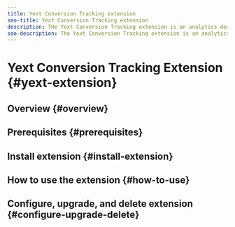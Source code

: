 ```yaml
---
title: Yext Conversion Tracking extension
seo-title: Yext Conversion Tracking extension
description: THe Yext Conversion Tracking extension is an analytics destination in Adobe Real-time Customer Data Platform. For more information about the extension functionality, see the extension page on Adobe Exchange.
seo-description: The Yext Conversion Tracking extension is an analytics destination in Adobe Real-time Customer Data Platform. For more information about the extension functionality, see the extension page on Adobe Exchange.
---
```


# Yext Conversion Tracking Extension {#yext-extension}

## Overview {#overview}

## Prerequisites {#prerequisites}

## Install extension {#install-extension}

## How to use the extension {#how-to-use}

## Configure, upgrade, and delete extension {#configure-upgrade-delete}